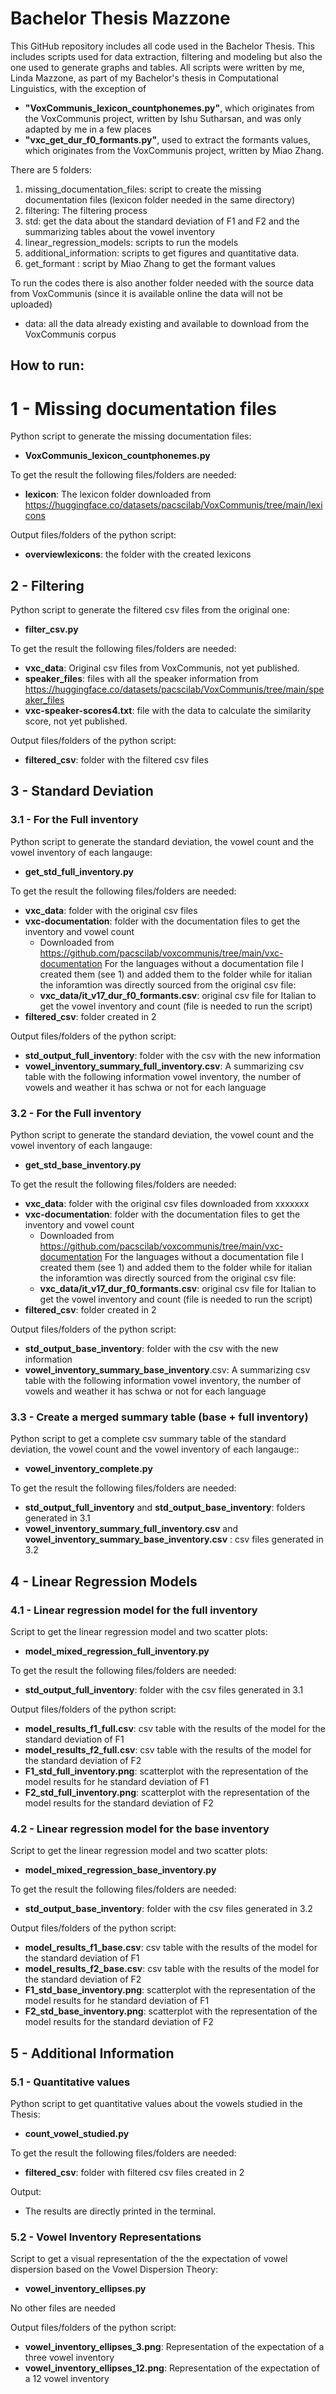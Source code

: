 # Bachelor Thesis Mazzone

This GitHub repository includes all code used in the Bachelor Thesis. This includes scripts used for data extraction, filtering and modeling but also the one used to generate graphs and tables.
All scripts were written by me, Linda Mazzone, as part of my Bachelor's thesis in Computational Linguistics, with the exception of 
* **"VoxCommunis_lexicon_countphonemes.py"**, which originates from the VoxCommunis project, written by Ishu Sutharsan, and was only adapted by me in a few places
* **"vxc_get_dur_f0_formants.py"**, used to extract the formants values, which originates from the VoxCommunis project, written by Miao Zhang.

There are 5 folders:
1. missing_documentation_files: script to create the missing documentation files (lexicon folder needed in the same directory)
2. filtering: The filtering process
3. std: get the data about the standard deviation of F1 and F2 and the summarizing tables about the vowel inventory
4. linear_regression_models: scripts to run the models
5. additional_information: scripts to get figures and quantitative data.
6. get_formant : script by Miao Zhang to get the formant values

To run the codes there is also another folder needed with the source data from VoxCommunis (since it is available online the data will not be uploaded)
* data: all the data already existing and available to download from the VoxCommunis corpus

## How to run:

# 1 - Missing documentation files

Python script to generate the missing documentation files:
* **VoxCommunis_lexicon_countphonemes.py**

To get the result the following files/folders are needed:
* **lexicon**: The lexicon folder downloaded from https://huggingface.co/datasets/pacscilab/VoxCommunis/tree/main/lexicons

Output files/folders of the python script:
* **overviewlexicons**: the folder with the created lexicons

## 2 - Filtering

Python script to generate the filtered csv files from the original one:
* **filter_csv.py**

To get the result the following files/folders are needed:
* **vxc_data**: Original csv files from VoxCommunis, not yet published.
* **speaker_files**: files with all the speaker information from https://huggingface.co/datasets/pacscilab/VoxCommunis/tree/main/speaker_files
* **vxc-speaker-scores4.txt**: file with the data to calculate the similarity score, not yet published.

Output files/folders of the python script:
* **filtered_csv**: folder with the filtered csv files

## 3 - Standard Deviation
### 3.1 - For the Full inventory
Python script to generate the standard deviation, the vowel count and the vowel inventory of each langauge:
* **get_std_full_inventory.py**

To get the result the following files/folders are needed:
* **vxc_data**: folder with the original csv files
* **vxc-documentation**: folder with the documentation files to get the inventory and vowel count
  - Downloaded from https://github.com/pacscilab/voxcommunis/tree/main/vxc-documentation
  For the languages without a documentation file I created them (see 1) and added them to the folder while for italian the inforamtion was directly sourced from the original csv file:
  - **vxc_data/it_v17_dur_f0_formants.csv**: original csv file for Italian to get the vowel inventory and count (file is needed to run the script)
* **filtered_csv**: folder created in 2

Output files/folders of the python script:
* **std_output_full_inventory**: folder with the csv with the new information
* **vowel_inventory_summary_full_inventory.csv**: A summarizing csv table with the following information vowel inventory, the number of vowels and weather it has schwa or not for each language

### 3.2 - For the Full inventory
Python script to generate the standard deviation, the vowel count and the vowel inventory of each langauge:
* **get_std_base_inventory.py**

To get the result the following files/folders are needed:
* **vxc_data**: folder with the original csv files downloaded from xxxxxxx
* **vxc-documentation**: folder with the documentation files to get the inventory and vowel count
  - Downloaded from https://github.com/pacscilab/voxcommunis/tree/main/vxc-documentation
  For the languages without a documentation file I created them (see 1) and added them to the folder while for italian the inforamtion was directly sourced from the original csv file:
  - **vxc_data/it_v17_dur_f0_formants.csv**: original csv file for Italian to get the vowel inventory and count (file is needed to run the script)
* **filtered_csv**: folder created in 2

Output files/folders of the python script:
* **std_output_base_inventory**: folder with the csv with the new information
* **vowel_inventory_summary_base_inventory**.csv: A summarizing csv table with the following information vowel inventory, the number of vowels and weather it has schwa or not for each language

### 3.3 - Create a merged summary table (base + full inventory)
Python script to get a complete csv summary table of the standard deviation, the vowel count and the vowel inventory of each langauge::
* **vowel_inventory_complete.py**

To get the result the following files/folders are needed:
* **std_output_full_inventory** and **std_output_base_inventory**: folders generated in 3.1
* **vowel_inventory_summary_full_inventory.csv** and **vowel_inventory_summary_base_inventory.csv** : csv files generated in 3.2



## 4 - Linear Regression Models
### 4.1 - Linear regression model for the full inventory
Script to get the linear regression model and two scatter plots:
* **model_mixed_regression_full_inventory.py**

To get the result the following files/folders are needed:
* **std_output_full_inventory**: folder with the csv files generated in 3.1

Output files/folders of the python script:
* **model_results_f1_full.csv**: csv table with the results of the model for the standard deviation of F1
* **model_results_f2_full.csv**: csv table with the results of the model for the standard deviation of F2
* **F1_std_full_inventory.png**: scatterplot with the representation of the model results for he standard deviation of F1
* **F2_std_full_inventory.png**: scatterplot with the representation of the model results for the standard deviation of F2

### 4.2 - Linear regression model for the base inventory
Script to get the linear regression model and two scatter plots:
* **model_mixed_regression_base_inventory.py**

To get the result the following files/folders are needed:
* **std_output_base_inventory**: folder with the csv files generated in 3.2

Output files/folders of the python script:
* **model_results_f1_base.csv**: csv table with the results of the model for the standard deviation of F1
* **model_results_f2_base.csv**: csv table with the results of the model for the standard deviation of F2
* **F1_std_base_inventory.png**: scatterplot with the representation of the model results for he standard deviation of F1
* **F2_std_base_inventory.png**: scatterplot with the representation of the model results for the standard deviation of F2

## 5 - Additional Information

### 5.1 - Quantitative values 
Python script to get quantitative values about the vowels studied in the Thesis:
* **count_vowel_studied.py**

To get the result the following files/folders are needed:
* **filtered_csv**: folder with filtered csv files created in 2

Output:
* The results are directly printed in the terminal.

### 5.2 - Vowel Inventory Representations
Script to get a visual representation of the the expectation of vowel dispersion based on the Vowel Dispersion Theory:
* **vowel_inventory_ellipses.py**

No other files are needed

Output files/folders of the python script:
* **vowel_inventory_ellipses_3.png**: Representation of the expectation of a three vowel inventory
* **vowel_inventory_ellipses_12.png**: Representation of the expectation of a 12 vowel inventory








